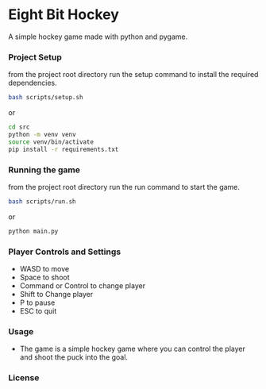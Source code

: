 # Eight Bit Hockey

A simple hockey game made with python and pygame.

### Project Setup

from the project root directory run the setup command to install the required dependencies.
```bash
bash scripts/setup.sh
```

or

```bash
cd src
python -m venv venv
source venv/bin/activate
pip install -r requirements.txt
```

### Running the game

from the project root directory run the run command to start the game.
```bash 
bash scripts/run.sh
```
or 

```bash
python main.py
```

### Player Controls and Settings

- WASD to move 
- Space to shoot
- Command or Control to change player
- Shift to Change player
- P to pause
- ESC to quit 

### Usage 

- The game is a simple hockey game where you can control the player and shoot the puck into the goal.

### License
